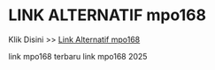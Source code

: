 # LINK ALTERNATIF mpo168

Klik Disini >> <a href="https://linksto.pages.dev/">Link Alternatif mpo168 </a>

link mpo168 terbaru
link mpo168 2025